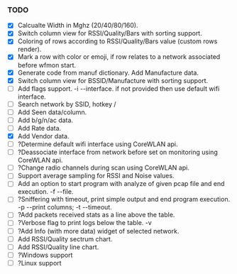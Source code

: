 ### TODO
- [x] Calcualte Width in Mghz (20/40/80/160).
- [x] Switch column view for RSSI/Quality/Bars with sorting support.
- [x] Coloring of rows according to RSSI/Quality/Bars value (custom rows render).
- [x] Mark a row with color or emoji, if row relates to a network associated before wfmon start.
- [x] Generate code from manuf dictionary. Add Manufacture data.
- [x] Switch column view for BSSID/Manufacture with sorting support.
- [ ] Add flags support. -i --interface. if not provided then use default wifi interface.
- [ ] Search network by SSID, hotkey /
- [ ] Add Seen data/column.
- [ ] Add b/g/n/ac data.
- [ ] Add Rate data.
- [x] Add Vendor data.
- [ ] ?Determine default wifi interface using CoreWLAN api.
- [ ] ?Deassociate interface from network before set on monitoring using CoreWLAN api.
- [ ] ?Change radio channels during scan using CoreWLAN api.
- [ ] Support average sampling for RSSI and Noise values.
- [ ] Add an option to start program with analyze of given pcap file and end execution. -f --file.
- [ ] ?Sniffering with timeout, print simple output and end program execution. -p --print columns; -t --timeout.
- [ ] ?Add packets received stats as a line above the table.
- [ ] ?Verbose flag to print logs below the table. -v
- [ ] ?Add Info (with more data) widget of selected network.
- [ ] Add RSSI/Quality sectrum chart.
- [ ] Add RSSI/Quality line chart.
- [ ] ?Windows support
- [ ] ?Linux support
